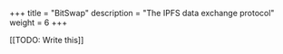 +++
title = "BitSwap"
description = "The IPFS data exchange protocol"
weight = 6
+++

[[TODO: Write this]]

